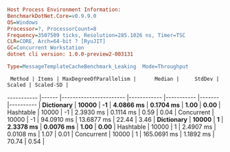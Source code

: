 ```ini

Host Process Environment Information:
BenchmarkDotNet.Core=v0.9.9.0
OS=Windows
Processor=?, ProcessorCount=8
Frequency=3507509 ticks, Resolution=285.1026 ns, Timer=TSC
CLR=CORE, Arch=64-bit ? [RyuJIT]
GC=Concurrent Workstation
dotnet cli version: 1.0.0-preview2-003131

Type=MessageTemplateCacheBenchmark_Leaking  Mode=Throughput  

```
     Method | Items | MaxDegreeOfParallelism |      Median |     StdDev | Scaled | Scaled-SD |
----------- |------ |----------------------- |------------ |----------- |------- |---------- |
 **Dictionary** | **10000** |                     **-1** |   **4.0866 ms** |  **0.1704 ms** |   **1.00** |      **0.00** |
  Hashtable | 10000 |                     -1 |   2.3930 ms |  0.1114 ms |   0.59 |      0.04 |
 Concurrent | 10000 |                     -1 |  94.0910 ms | 13.6877 ms |  22.44 |      3.46 |
 **Dictionary** | **10000** |                      **1** |   **2.3378 ms** |  **0.0076 ms** |   **1.00** |      **0.00** |
  Hashtable | 10000 |                      1 |   2.4907 ms |  0.0108 ms |   1.07 |      0.01 |
 Concurrent | 10000 |                      1 | 165.0691 ms |  1.1892 ms |  70.74 |      0.54 |
